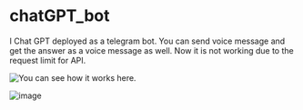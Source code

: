 # chatGPT_bot
I Chat GPT deployed as a telegram bot. You can send voice message and get the answer as a voice message as well. Now it is not working due to the request limit for API.

![You can see how it works here. ](https://github.com/12194916/chatGPT_bot/blob/main/Gif..gif)

![image](https://user-images.githubusercontent.com/90163078/232182845-94216a9e-094f-49c8-a771-255b35c89984.png)
